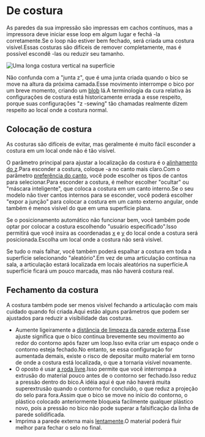 De costura
====
As paredes da sua impressão são impressas em cachos contínuos, mas a impressora deve iniciar esse loop em algum lugar e fechá -la corretamente.Se o loop não estiver bem fechado, será criada uma costura visível.Essas costuras são difíceis de remover completamente, mas é possível escondê -las ou reduzir seu tamanho.

![Uma longa costura vertical na superfície](../../../articles/images/seam.jpg)

Não confunda com a "junta z", que é uma junta criada quando o bico se move na altura da próxima camada.Esse movimento interrompe o bico por um breve momento, criando um [blob](blobs.md) lá.A terminologia da cura relativa às configurações de costura está historicamente errada a esse respeito, porque suas configurações "z -sewing" tão chamadas realmente dizem respeito ao local onde a costura normal.

Colocação de costura
----
As costuras são difíceis de evitar, mas geralmente é muito fácil esconder a costura em um local onde não é tão visível.

O parâmetro principal para ajustar a localização da costura é o [alinhamento do z](../shell/z_seam_type.md).Para esconder a costura, coloque -a no canto mais claro.Com o parâmetro [preferência do canto](../shell/z_seam_corner.md), você pode escolher os tipos de cantos para selecionar.Para esconder a costura, é melhor escolher "ocultar" ou "máscara inteligente", que coloca a costura em um canto interno.Se o seu modelo não tiver cantos internos para se esconder, você poderá escolher "expor a junção" para colocar a costura em um canto externo angular, onde também é menos visível do que em uma superfície plana.

Se o posicionamento automático não funcionar bem, você também pode optar por colocar a costura escolhendo "usuário especificado".Isso permitirá que você insira as coordenadas [x](../shell/z_seam_x.md) e [y](../shell/z_seam_y.md) do local onde a costura será posicionada.Escolha um local onde a costura não será visível.

Se tudo o mais falhar, você também poderá espalhar a costura em toda a superfície selecionando "aleatório".Em vez de uma articulação contínua na sala, a articulação estará localizada em locais aleatórios na superfície.A superfície ficará um pouco marcada, mas não haverá costura real.

Fechamento da costura
----
A costura também pode ser menos visível fechando a articulação com mais cuidado quando foi criada.Aqui estão alguns parâmetros que podem ser ajustados para reduzir a visibilidade das costuras.
* Aumente ligeiramente a [distância de limpeza da parede externa](../shell/wall_0_wipe_dist.md).Esse ajuste significa que o bico continua brevemente seu movimento ao redor do contorno após fazer um loop.Isso evita criar um espaço onde o contorno esteja fechado.No entanto, se essa configuração for aumentada demais, existe o risco de depositar muito material em torno de onde a costura está localizada, o que a tornaria visível novamente.
* O oposto é usar [a roda livre](../experimental/Coasting_enable.md).Isso permite que você interrompa a extrusão do material pouco antes de o contorno ser fechado.Isso reduz a pressão dentro do bico.A idéia aqui é que não haverá muita superextrusão quando o contorno for concluído, o que reduz a projeção do selo para fora.Assim que o bico se move no início do contorno, o plástico colocado anteriormente bloqueia facilmente qualquer plástico novo, pois a pressão no bico não pode superar a falsificação da linha de parede solidificada.
* Imprima a parede externa mais [lentamente](../speed/speed_wall_0.md).O material poderá fluir melhor para fechar o selo no final.